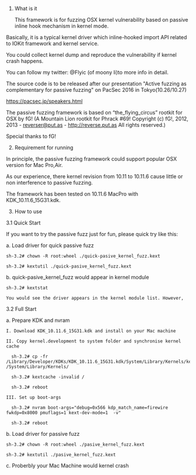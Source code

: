 1. What is it
  
   This framework is for fuzzing OSX kernel vulnerability based on passive inline hook mechanism in kernel mode.

Basically, it is a typical kernel driver which inline-hooked import API related to IOKit framework and kernel service.

You could collect kernel dump and reproduce the vulnerability if kernel crash happens.

You can follow my twitter: @Flyic (of moony li)to more info in detail.

The source code is to be released after our presentation "Active fuzzing as complementary for passive fuzzing" on PacSec 2016 in Tokyo(10.26/10.27)

https://pacsec.jp/speakers.html
 
  The passive fuzzing framework is based on “the_flying_circus” rootkit for OSX by fG!
 (A Mountain Lion rootkit for Phrack #69! Copyright (c) fG!, 2012, 2013 - reverser@put.as - http://reverse.put.as All rights reserved.)

  Special thanks to fG!

2. Requirement for running
  
  In principle, the passive fuzzing framework could support popular OSX version for Mac Pro,Air. 

  As our experience, there kernel revision from 10.11 to 10.11.6 cause little or non interference to passive fuzzing. 

  The framework has been tested on 10.11.6 MacPro with KDK_10.11.6_15G31.kdk.


3. How to use


3.1 Quick Start

  If you want to try the passive fuzz just for fun, please quick try like this:

  a. Load driver for  quick passive fuzz

    sh-3.2# chown -R root:wheel ./quick-pasive_kernel_fuzz.kext

    sh-3.2# kextutil ./quick-pasive_kernel_fuzz.kext

  b. quick-pasive_kernel_fuzz would appear in kernel module

    sh-3.2# kextstat

    You would see the driver appears in the kernel module list. However, 

3.2 Full Start

  a. Prepare KDK and nvram 

    I. Download KDK_10.11.6_15G31.kdk and install on your Mac machine

    II. Copy kernel.development to system folder and synchronise kernel cache

      sh-3.2# cp -fr /Library/Developer/KDKs/KDK_10.11.6_15G31.kdk/System/Library/Kernels/kernel.development* /System/Library/Kernels/

      sh-3.2# kextcache -invalid /

      sh-3.2# reboot

    III. Set up boot-args

      sh-3.2# nvram boot-args="debug=0x566 kdp_match_name=firewire fwkdp=0x8000 pmuflags=1 kext-dev-mode=1  -v"

      sh-3.2# reboot


  b. Load driver for passive fuzz

    sh-3.2# chown -R root:wheel ./pasive_kernel_fuzz.kext

    sh-3.2# kextutil ./pasive_kernel_fuzz.kext


  c. Proberbly your Mac Machine would kernel crash 